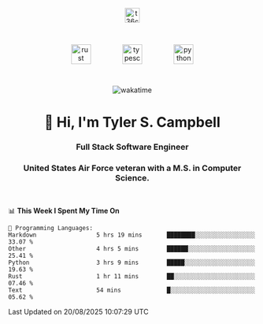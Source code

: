 <p align="center">
<a href="https://www.linkedin.com/in/t36campbell" target="blank"><img align="center" src="https://ik.imagekit.io/t36campbell/Portfolio/linkedin.png.original_m8bbGgPh6.png" alt="t36campbell" height="30" width="30" /></a>
</p>
<p align="center">
    <img src="https://rustacean.net/assets/rustacean-orig-noshadow.svg" alt="rust" width="40" height="40" style="margin: 6%;" />
    <img src="https://cdn.worldvectorlogo.com/logos/typescript.svg" alt="typescript" width="40" height="40" style="margin: 6%;" />
    <img src="https://cdn.worldvectorlogo.com/logos/python-5.svg" alt="python" width="40" height="40" style="margin: 6%;" />
</p>
<div align="center">
  
  ![wakatime](https://wakatime.com/badge/user/738aac7f-8868-4bc3-a1df-4c36703ee4b6.svg)
  
</div>

<h1 align="center">👋 Hi, I'm Tyler S. Campbell</h1>
<h3 align="center">Full Stack Software Engineer</h3>
<h3 align="center">United States Air Force veteran with a M.S. in Computer Science.</h3>
<br>

<!--START_SECTION:waka-->
📊 **This Week I Spent My Time On** 

```text
💬 Programming Languages: 
Markdown                 5 hrs 19 mins       ████████░░░░░░░░░░░░░░░░░   33.07 % 
Other                    4 hrs 5 mins        ██████░░░░░░░░░░░░░░░░░░░   25.41 % 
Python                   3 hrs 9 mins        █████░░░░░░░░░░░░░░░░░░░░   19.63 % 
Rust                     1 hr 11 mins        ██░░░░░░░░░░░░░░░░░░░░░░░   07.46 % 
Text                     54 mins             █░░░░░░░░░░░░░░░░░░░░░░░░   05.62 % 
```


 Last Updated on 20/08/2025 10:07:29 UTC
<!--END_SECTION:waka-->
